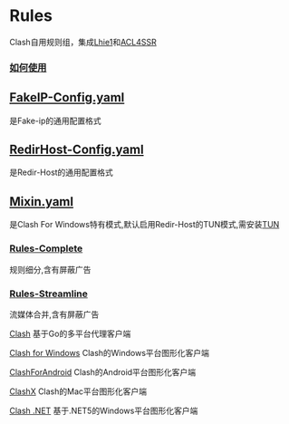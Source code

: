 # Rules
Clash自用规则组，集成[Lhie1](https://github.com/lhie1/Rules)和[ACL4SSR](https://github.com/ACL4SSR/ACL4SSR)


### [如何使用](https://github.com/zzcabc/Rules/tree/main/HowToUse.md)

## [FakeIP-Config.yaml](https://github.com/zzcabc/Rules/tree/main/FakeIP-Config.yaml)

是Fake-ip的通用配置格式

## [RedirHost-Config.yaml](https://github.com/zzcabc/Rules/tree/main/RedirHost-Config.yaml)

是Redir-Host的通用配置格式

## [Mixin.yaml](https://github.com/zzcabc/Rules/tree/main/Mixin.yaml)

是Clash For Windows特有模式,默认启用Redir-Host的TUN模式,需安装[TUN](https://www.wintun.net/)


### [Rules-Complete](https://github.com/zzcabc/Rules/tree/main/Rules-Complete) 
规则细分,含有屏蔽广告

### [Rules-Streamline](https://github.com/zzcabc/Rules/tree/main/Rules-Streamline) 
流媒体合并,含有屏蔽广告


[Clash](https://github.com/Dreamacro/clash) 基于Go的多平台代理客户端

[Clash for Windows](https://github.com/Fndroid/clash_for_windows_pkg) Clash的Windows平台图形化客户端

[ClashForAndroid](https://github.com/Kr328/ClashForAndroid) Clash的Android平台图形化客户端

[ClashX](https://github.com/yichengchen/clashX) Clash的Mac平台图形化客户端

[Clash .NET](https://github.com/ClashDotNetFramework/ClashDotNetFramework) 基于.NET5的Windows平台图形化客户端
